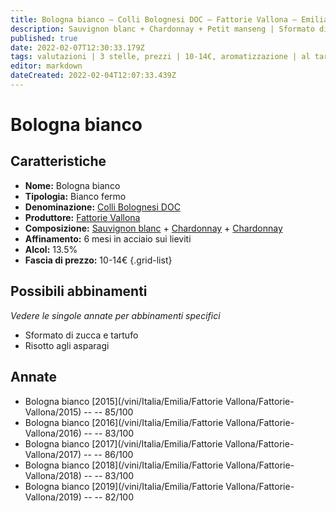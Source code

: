 ```yaml
---
title: Bologna bianco – Colli Bolognesi DOC – Fattorie Vallona – Emilia (IT) – 10-14€ – 2★-3★
description: Sauvignon blanc + Chardonnay + Petit manseng | Sformato di zucca e tartufo – Risotto agli asparagi – Tempura di salva rosmarino e fiori di zucca
published: true
date: 2022-02-07T12:30:33.179Z
tags: valutazioni | 3 stelle, prezzi | 10-14€, aromatizzazione | al tartufo, vinificazione | bianco, vinificazione | fermo, vinificazione | blend, regione | emilia (it), vitigni | sauvignon blanc, vitigni | chardonnay, vitigni | petit manseng, alimento | sformato di zucca, alimento | risotto agli asparagi, alimento | tempura, aromatizzazione | salvia rosmarino e fiori di zucca
editor: markdown
dateCreated: 2022-02-04T12:07:33.439Z
---
```


# Bologna bianco

## Caratteristiche
- **Nome:** Bologna bianco
- **Tipologia:** Bianco fermo
- **Denominazione:** [Colli Bolognesi DOC](/denominazioni/Italia/Emilia/DOC/Colli-Bolognesi)
- **Produttore:** [Fattorie Vallona](/produttori/Italia/Emilia/Fattorie-Vallona) 
- **Composizione:** [Sauvignon blanc](/vitigni/Francia/bacca-bianca/sauvignon-blanc) + [Chardonnay](/vitigni/Francia/bacca-bianca/chardonnay) + [Chardonnay](/vitigni/Francia/bacca-bianca/petit-manseng)
- **Affinamento:** 6 mesi in acciaio sui lieviti
- **Alcol:** 13.5%
- **Fascia di prezzo:** 10-14€
{.grid-list}


## Possibili abbinamenti
*Vedere le singole annate per abbinamenti specifici*

- Sformato di zucca e tartufo
- Risotto agli asparagi 

## Annate
- Bologna bianco [2015](/vini/Italia/Emilia/Fattorie Vallona/Fattorie-Vallona/2015) -- <span class="star-3"></span> -- 85/100
- Bologna bianco [2016](/vini/Italia/Emilia/Fattorie Vallona/Fattorie-Vallona/2016) -- <span class="star-2"></span> -- 83/100
- Bologna bianco [2017](/vini/Italia/Emilia/Fattorie Vallona/Fattorie-Vallona/2017) -- <span class="star-3"></span> -- 86/100
- Bologna bianco [2018](/vini/Italia/Emilia/Fattorie Vallona/Fattorie-Vallona/2018) -- <span class="star-2"></span> -- 83/100
- Bologna bianco [2019](/vini/Italia/Emilia/Fattorie Vallona/Fattorie-Vallona/2019) -- <span class="star-2"></span> -- 82/100


